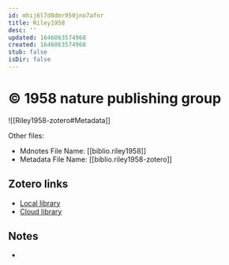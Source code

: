 ```yaml
---
id: mhij6l7d8dmr950jno7afnr
title: Riley1958
desc: ''
updated: 1646063574968
created: 1646063574968
stub: false
isDir: false
---
```

# © 1958 nature publishing group

![[Riley1958-zotero#Metadata]]

Other files:
* Mdnotes File Name: [[biblio.riley1958]]
* Metadata File Name: [[biblio.riley1958-zotero]]

##  Zotero links
* [Local library](zotero://select/items/1_CYQMDAWE)
* [Cloud library](http://zotero.org/users/7593438/items/CYQMDAWE)

## Notes
- 

